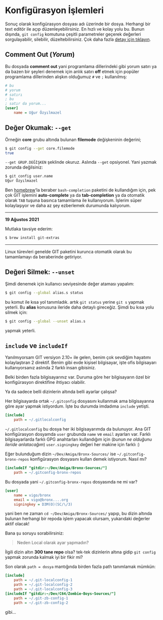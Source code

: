 # Konfigürasyon İşlemleri

Sonuç olarak konfigürasyon dosyası adı üzerinde bir dosya. Herhangi bir text
editör ile açıp düzenleyebilirsiniz. En hızlı ve kolay yolu bu. Bunun dışında,
`git config` komutuna çeşitli parametreler geçerek değerleri sorgulayabilir,
silebilir, düzeltebilirsiniz. Çok daha fazla [detay için tıklayın][1].

## Comment Out (*Yorum*)

Bu dosyada **comment out** yani programlama dillerindeki gibi yorum satırı ya
da bazen bir şeyleri denemek için anlık satırı **off** etmek için popüler
programlama dillerinden alışkın olduğumuz `#` ve `;` kullanılmış:

```ini
# bu
# yorum
# satırı
; bu
; satır da yorum...
[user]
    name = Uğur Özyılmazel
```

## Değer Okumak: `--get`

Örneğin **core** grubu altında bulunan **filemode** değişkeninin değerini;

```bash
$ git config --get core.filemode
true
```

`--get GRUP.DEĞİŞKEN` şeklinde okuruz. Aslında `--get` opsiyonel. Yani yazmak
zorunda değilsiniz:

```bash
$ git config user.name
Uğur Özyılmazel
```

Ben [homebrew](https://brew.sh)’la beraber `bash-completion` paketini de
kullandığım için, pek çok GIT işlemini **auto-complete** ya da
**tab-completion** ya da otomatik olarak `TAB` tuşuna basınca tamamlama ile
kullanıyorum. İşlerim süper kolaylaşıyor ve daha az şey ezberlemek durumunda
kalıyorum.

---

**19 Ağustos 2021**

Mutlaka tavsiye ederim:

```bash
$ brew install git-extras
```

---

Linux türevleri genelde GIT paketini kurunca otomatik olarak bu tamamlamayı da
beraberinde getiriyor.

## Değeri Silmek: `--unset`

Şimdi denemek için kullanıcı seviyesinde değer ataması yapalım:

```bash
$ git config --global alias.s status
```

bu komut ile kısa yol tanımladık. artık `git status` yerine `git s` yapmak
yeterli. Bu **alias** konusuna ileride daha detaylı gireceğiz. Şimdi bu kısa
yolu silmek için:

```bash
$ git config --global --unset alias.s
```

yapmak yeterli.

## `include` ve `includeIf`

Yanılmıyorsam GIT versiyon 2.10+ ile gelen, benim çok sevdiğim hayatımı
kolaylaştıran 2 direktif. Benim gibi evde kişisel bilgisayar, işte ofis
bilgisayarı kullanıyorsanız aslında 2 farklı insan gibisiniz.

Belki birden fazla bilgisayarınız var. Duruma göre her bilgisayarın özel bir
konfigürasyon direktifine ihtiyacı olabilir.

Ya da sadece belli dizinlerin altında belli ayarlar çalışsa?

Her bilgisayarda ortak `~/.gitconfig` dosyasını kullanmak ama bilgisayarına
göre ayar yapmak istiyordum. İşte bu durumda imdadıma `include` yetişti.

```ini
[include]
    path = ~/.gitlocalconfig
```

`~/.gitlocalconfig` bu dosya her iki bilgisayarımda da bulunuyor. Ana GIT
konfigürasyon dosyamda `user` grubunda `name` ve `email` ayarları var. Farklı
bilgisayarlarda farklı GPG anahtarları kullandığım için (*bunun ne olduğunu
ileride anlatacağım*) `user.signingkey` değeri her makine için farklı :)

Eğer bulunduğum dizin `~/Dev/Amiga/Bronx-Sources/` ise
`~/.gitconfig-bronx-repos` konfigürasyon dosyasını kullan demek istiyorum.
Nasıl mı?

```ini
[includeIf "gitdir:~/Dev/Amiga/Bronx-Sources/"]
    path = ~/.gitconfig-bronx-repos
```

Bu dosyada yani `~/.gitconfig-bronx-repos` dosyasında ne mi var?

```ini
[user]
    name = vigo/bronx
    email = vigo@bronx....org
    signingkey = D3M(O)(SC/\/3)
```

yani ben ne zaman `cd ~/Dev/Amiga/Bronx-Sources/` yapıp, bu dizin altında bulunan
herhangi bir repoda işlem yapacak olursam, yukarıdaki değerler aktif olacak!

Bana şu soruyu sorabilirsiniz:

> Neden Local olarak ayar yapmadın?

İlgili dizin altın **300 tane repo** olsa? tek-tek dizinlerin altına gidip 
`git config` yapmak zorunda kalmak iyi bir fikir mi?

Son olarak `path = dosya` mantığında birden fazla path tanımlamak mümkün:

```ini
[include]
    path = ~/.git-localconfig-1
    path = ~/.git-localconfig-2
    path = ~/.git-localconfig-3
[includeIf "gitdir:~/Dev/C64/Zombie-Boys-Sources/"]
    path = ~/.git-zb-config-1
    path = ~/.git-zb-config-2
```

gibi...

[1]: https://git-scm.com/docs/git-config/

